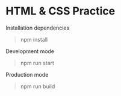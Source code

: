 # HTML & CSS Practice

Installation dependencies
> npm install

Development mode
> npm run start

Production mode
> npm run build